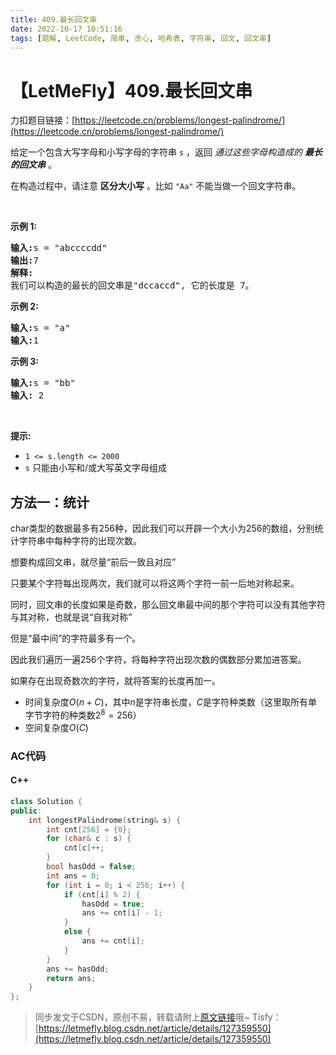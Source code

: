 ```yaml
---
title: 409.最长回文串
date: 2022-10-17 10:51:16
tags: [题解, LeetCode, 简单, 贪心, 哈希表, 字符串, 回文, 回文串]
---
```


# 【LetMeFly】409.最长回文串

力扣题目链接：[https://leetcode.cn/problems/longest-palindrome/](https://leetcode.cn/problems/longest-palindrome/)

<p>给定一个包含大写字母和小写字母的字符串<meta charset="UTF-8" />&nbsp;<code>s</code>&nbsp;，返回&nbsp;<em>通过这些字母构造成的 <strong>最长的回文串</strong></em>&nbsp;。</p>

<p>在构造过程中，请注意 <strong>区分大小写</strong> 。比如&nbsp;<code>"Aa"</code>&nbsp;不能当做一个回文字符串。</p>

<p>&nbsp;</p>

<p><strong>示例 1: </strong></p>

<pre>
<strong>输入:</strong>s = "abccccdd"
<strong>输出:</strong>7
<strong>解释:</strong>
我们可以构造的最长的回文串是"dccaccd", 它的长度是 7。
</pre>

<p><strong>示例 2:</strong></p>

<pre>
<strong>输入:</strong>s = "a"
<strong>输入:</strong>1
</pre>

<p><strong>示例 3:</strong></p>

<pre>
<strong>输入:</strong>s = "bb"
<strong>输入:</strong> 2
</pre>

<p>&nbsp;</p>

<p><strong>提示:</strong></p>

<ul>
	<li><code>1 &lt;= s.length &lt;= 2000</code></li>
	<li><code>s</code>&nbsp;只能由小写和/或大写英文字母组成</li>
</ul>


    
## 方法一：统计

char类型的数据最多有256种，因此我们可以开辟一个大小为256的数组，分别统计字符串中每种字符的出现次数。

想要构成回文串，就尽量“前后一致且对应”

只要某个字符每出现两次，我们就可以将这两个字符一前一后地对称起来。

同时，回文串的长度如果是奇数，那么回文串最中间的那个字符可以没有其他字符与其对称，也就是说“自我对称”

但是“最中间”的字符最多有一个。

因此我们遍历一遍256个字符，将每种字符出现次数的偶数部分累加进答案。

如果存在出现奇数次的字符，就将答案的长度再加一。

+ 时间复杂度$O(n+C)$，其中$n$是字符串长度，$C$是字符种类数（这里取所有单字节字符的种类数$2^8=256$）
+ 空间复杂度$O(C)$

### AC代码

#### C++

```cpp
class Solution {
public:
    int longestPalindrome(string& s) {
        int cnt[256] = {0};
        for (char& c : s) {
            cnt[c]++;
        }
        bool hasOdd = false;
        int ans = 0;
        for (int i = 0; i < 256; i++) {
            if (cnt[i] % 2) {
                hasOdd = true;
                ans += cnt[i] - 1;
            }
            else {
                ans += cnt[i];
            }
        }
        ans += hasOdd;
        return ans;
    }
};
```

> 同步发文于CSDN，原创不易，转载请附上[原文链接](https://blog.letmefly.xyz/2022/10/17/LeetCode%200409.%E6%9C%80%E9%95%BF%E5%9B%9E%E6%96%87%E4%B8%B2/)哦~
> Tisfy：[https://letmefly.blog.csdn.net/article/details/127359550](https://letmefly.blog.csdn.net/article/details/127359550)
